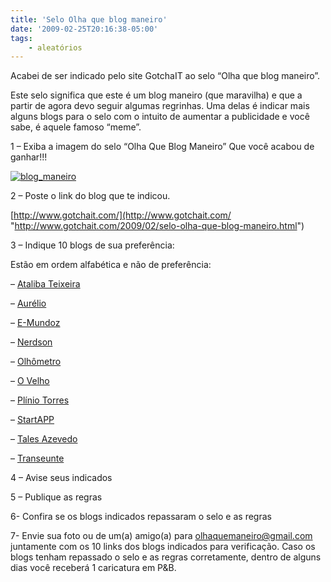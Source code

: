```yaml
---
title: 'Selo Olha que blog maneiro'
date: '2009-02-25T20:16:38-05:00'
tags:
    - aleatórios
---
```


Acabei de ser indicado pelo site GotchaIT ao selo “Olha que blog maneiro”.

Este selo significa que este é um blog maneiro (que maravilha) e que a partir de agora devo seguir algumas regrinhas. Uma delas é indicar mais alguns blogs para o selo com o intuito de aumentar a publicidade e você sabe, é aquele famoso “meme”.

1 – Exiba a imagem do selo “Olha Que Blog Maneiro” Que você acabou de ganhar!!!

[![blog_maneiro](http://lh6.ggpht.com/_buh1Tpb0_Xk/SaRVTvqbPGI/AAAAAAAAAfQ/dTNG9Wso64w/blog_maneiro_thumb%5B1%5D.gif?imgmax=800 "blog_maneiro")](http://lh4.ggpht.com/_buh1Tpb0_Xk/SaRVSQ4Cz_I/AAAAAAAAAfM/eQHT7RYpERo/s1600-h/blog_maneiro%5B3%5D.gif)

2 – Poste o link do blog que te indicou.

[http://www.gotchait.com/](http://www.gotchait.com/ "http://www.gotchait.com/2009/02/selo-olha-que-blog-maneiro.html")

3 – Indique 10 blogs de sua preferência:

Estão em ordem alfabética e não de preferência:

– [Ataliba Teixeira](http://www.ataliba.eti.br/)

– [Aurélio](http://aurelio.wordpress.com/)

– [E-Mundoz](http://e-mundoz.blogspot.com/)

– [Nerdson](http://nerdson.com/blog/)

– [Olhômetro](http://olhometro.com/)

– [O Velho](http://www.ovelho.com/)

– [Plínio Torres](http://pliniotorres.wordpress.com/)

– [StartAPP](http://www.startapp.org/)

– [Tales Azevedo](http://talesazevedo.blogspot.com/)

– [Transeunte](http://transeunte.com.br/)

4 – Avise seus indicados

5 – Publique as regras

6- Confira se os blogs indicados repassaram o selo e as regras

7- Envie sua foto ou de um(a) amigo(a) para <olhaquemaneiro@gmail.com> juntamente com os 10 links dos blogs indicados para verificação. Caso os blogs tenham repassado o selo e as regras corretamente, dentro de alguns dias você receberá 1 caricatura em P&amp;B.
